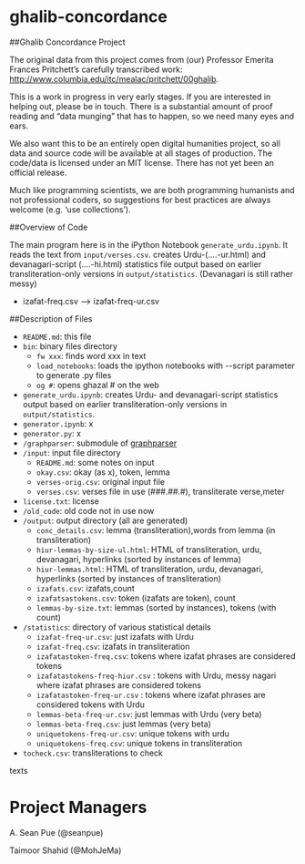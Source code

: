 ghalib-concordance
==================

##Ghalib Concordance Project

The original data from this project comes from (our)
Professor Emerita Frances Pritchett’s carefully transcribed work:
http://www.columbia.edu/itc/mealac/pritchett/00ghalib.

This is a work in progress in very early stages. If you are interested in
helping out, please be in touch. There is a substantial amount of proof
reading and “data munging” that has to happen, so we
need many eyes and ears.

We also want this to be an entirely open digital humanities project, so all data
and source code will be available at all stages of production. The code/data is
licensed under an MIT license. There has not yet been an official release.

Much like programming scientists, we are both programming humanists and not
professional coders, so suggestions for best practices are always welcome (e.g.
‘use collections’).

##Overview of Code

The main program here is in the iPython Notebook `generate_urdu.ipynb`. It reads the text from `input/verses.csv`.  creates Urdu-(....-ur.html) and devanagari-script (....-hi.html) statistics file output based on earlier transliteration-only versions in `output/statistics`. (Devanagari is still rather messy)
* izafat-freq.csv ––> izafat-freq-ur.csv

##Description of Files
* `README.md`:  this file
* `bin`:  binary files directory
  * `fw xxx`: finds word xxx in text
  * `load_notebooks`: loads the ipython notebooks with --script parameter to generate .py files
  * `og #`: opens ghazal # on the web
* `generate_urdu.ipynb`:  creates Urdu- and devanagari-script statistics output based on earlier transliteration-only versions in `output/statistics`.
* `generator.ipynb`: x
* `generator.py`: x
* `/graphparser`: submodule of [graphparser](https://github.com/seanpue/graphparser)
* `/input`: input file directory
  * `README.md`: some notes on input
  * `okay.csv`: okay (as x), token, lemma
  * `verses-orig.csv`: original input file
  * `verses.csv`: verses file in use (###.##.#), transliterate verse,meter
* `license.txt`: license
* `/old_code`: old code not in use now
* `/output`: output directory (all are generated)
  * `conc_details.csv`: lemma (transliteration),words from lemma (in transliteration)
  * `hiur-lemmas-by-size-ul.html`: HTML of transliteration, urdu, devanagari, hyperlinks (sorted by instances of lemma)
  * `hiur-lemmas.html`:  HTML of transliteration, urdu, devanagari, hyperlinks (sorted by instances of transliteration)
  * `izafats.csv`: izafats,count
  * `izafatsastokens.csv`: token (izafats are token), count
  * `lemmas-by-size.txt`: lemmas (sorted by instances), tokens (with count)
* `/statistics`: directory of various statistical details
  * `izafat-freq-ur.csv`: just izafats with Urdu
  * `izafat-freq.csv`: izafats in transliteration
  * `izafatastoken-freq.csv`: tokens where izafat phrases are considered tokens
  * `izafatastokens-freq-hiur.csv` : tokens with Urdu, messy nagari where izafat phrases are considered tokens
  * `izafatastoken-freq-ur.csv`   : tokens where izafat phrases are considered tokens with Urdu
  * `lemmas-beta-freq-ur.csv`: just lemmas with Urdu (very beta)
  * `lemmas-beta-freq.csv`: just lemmas (very beta)
  * `uniquetokens-freq-ur.csv`: unique tokens with urdu
  * `uniquetokens-freq.csv`: unique tokens in transliteration
* `tocheck.csv`: transliterations to check

texts

Project Managers
================

A. Sean Pue (@seanpue)

Taimoor Shahid (@MohJeMa)
